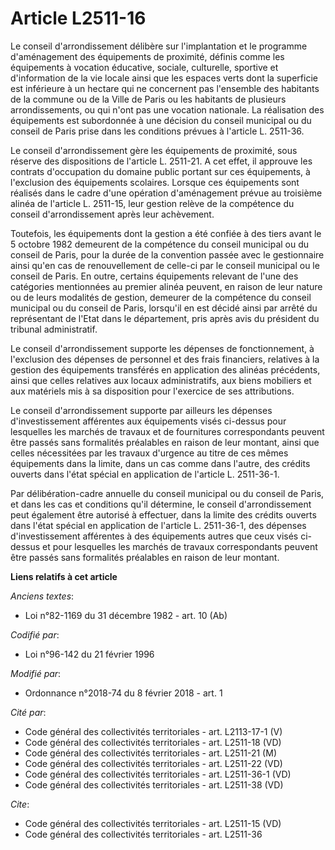 # Article L2511-16

Le conseil d'arrondissement délibère sur l'implantation et le programme d'aménagement des équipements de proximité, définis
comme les équipements à vocation éducative, sociale, culturelle, sportive et d'information de la vie locale ainsi que les
espaces verts dont la superficie est inférieure à un hectare qui ne concernent pas l'ensemble des habitants de la commune ou
de la Ville de Paris ou les habitants de plusieurs arrondissements, ou qui n'ont pas une vocation nationale. La réalisation
des équipements est subordonnée à une décision du conseil municipal ou du conseil de Paris prise dans les conditions prévues
à l'article L. 2511-36.

Le conseil d'arrondissement gère les équipements de proximité, sous réserve des dispositions de l'article L. 2511-21. A cet
effet, il approuve les contrats d'occupation du domaine public portant sur ces équipements, à l'exclusion des équipements
scolaires. Lorsque ces équipements sont réalisés dans le cadre d'une opération d'aménagement prévue au troisième alinéa de
l'article L. 2511-15, leur gestion relève de la compétence du conseil d'arrondissement après leur achèvement.

Toutefois, les équipements dont la gestion a été confiée à des tiers avant le 5 octobre 1982 demeurent de la compétence du
conseil municipal ou du conseil de Paris, pour la durée de la convention passée avec le gestionnaire ainsi qu'en cas de
renouvellement de celle-ci par le conseil municipal ou le conseil de Paris. En outre, certains équipements relevant de l'une
des catégories mentionnées au premier alinéa peuvent, en raison de leur nature ou de leurs modalités de gestion, demeurer de
la compétence du conseil municipal ou du conseil de Paris, lorsqu'il en est décidé ainsi par arrêté du représentant de l'Etat
dans le département, pris après avis du président du tribunal administratif.

Le conseil d'arrondissement supporte les dépenses de fonctionnement, à l'exclusion des dépenses de personnel et des frais
financiers, relatives à la gestion des équipements transférés en application des alinéas précédents, ainsi que celles
relatives aux locaux administratifs, aux biens mobiliers et aux matériels mis à sa disposition pour l'exercice de ses
attributions.

Le conseil d'arrondissement supporte par ailleurs les dépenses d'investissement afférentes aux équipements visés ci-dessus
pour lesquelles les marchés de travaux et de fournitures correspondants peuvent être passés sans formalités préalables en
raison de leur montant, ainsi que celles nécessitées par les travaux d'urgence au titre de ces mêmes équipements dans la
limite, dans un cas comme dans l'autre, des crédits ouverts dans l'état spécial en application de l'article L. 2511-36-1.

Par délibération-cadre annuelle du conseil municipal ou du conseil de Paris, et dans les cas et conditions qu'il détermine,
le conseil d'arrondissement peut également être autorisé à effectuer, dans la limite des crédits ouverts dans l'état spécial
en application de l'article L. 2511-36-1, des dépenses d'investissement afférentes à des équipements autres que ceux visés
ci-dessus et pour lesquelles les marchés de travaux correspondants peuvent être passés sans formalités préalables en raison
de leur montant.

**Liens relatifs à cet article**

_Anciens textes_:

  - Loi n°82-1169 du 31 décembre 1982 - art. 10 (Ab)

_Codifié par_:

  - Loi n°96-142 du 21 février 1996

_Modifié par_:

  - Ordonnance n°2018-74 du 8 février 2018 - art. 1

_Cité par_:

  - Code général des collectivités territoriales - art. L2113-17-1 (V)
  - Code général des collectivités territoriales - art. L2511-18 (VD)
  - Code général des collectivités territoriales - art. L2511-21 (M)
  - Code général des collectivités territoriales - art. L2511-22 (VD)
  - Code général des collectivités territoriales - art. L2511-36-1 (VD)
  - Code général des collectivités territoriales - art. L2511-38 (VD)

_Cite_:

  - Code général des collectivités territoriales - art. L2511-15 (VD)
  - Code général des collectivités territoriales - art. L2511-36
